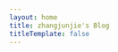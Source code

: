 ```yaml
---
layout: home
title: zhangjunjie's Blog
titleTemplate: false
---
```


<home></home>

<script lang="ts" setup>
import home from './.vitepress/theme/views/home.vue'
</script>
